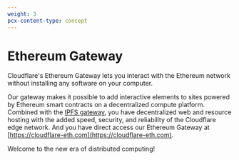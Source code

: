 ```yaml
---
weight: 3
pcx-content-type: concept
---
```


# Ethereum Gateway

Cloudflare's Ethereum Gateway lets you interact with the Ethereum network
without installing any software on your computer.

Our gateway makes it possible to add interactive elements to sites powered by
Ethereum smart contracts on a decentralized compute platform. Combined with the
[IPFS gateway](/ipfs-gateway/), you have decentralized web and
resource hosting with the added speed, security, and reliability of the
Cloudflare edge network. And you have direct access our Ethereum Gateway at
[https://cloudflare-eth.com](https://cloudflare-eth.com).

Welcome to the new era of distributed computing!
